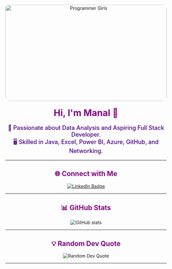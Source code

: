 <div align="center">

<!-- Header Image -->
<img src="https://images.unsplash.com/photo-1504384308090-c894fdcc538d?ixlib=rb-4.0.3&auto=format&fit=crop&w=800&q=80" alt="Programmer Girls" width="100%" style="border-radius: 12px; max-height: 300px; object-fit: cover;" />

<!-- Name and About -->
<h1 style="margin-top: 20px; color: #800080;">Hi, I'm Manal <span>👋</span></h1>
<p style="font-size: 18px; max-width: 600px; color: #4B0082; font-weight: 500;">
💜 Passionate about Data Analysis and Aspiring Full Stack Developer.<br/>
🖥️ Skilled in Java, Excel, Power BI, Azure, GitHub, and Networking.
</p>

---

<h2 style="color:#800080;">🌐 Connect with Me</h2>

<a href="https://linkedin.com/in/manalalhatmi" target="_blank">
  <img src="https://img.shields.io/badge/LinkedIn-Manal%20Alhatmi-blue?style=for-the-badge&logo=linkedin&logoColor=white" alt="LinkedIn Badge"/>
</a>

---

<h2 style="color:#800080;">📊 GitHub Stats</h2>

<img src="https://github-readme-stats.vercel.app/api?username=Manal-Alhatmi&show_icons=true&rank_icon=github&theme=dark&border_radius=12" alt="GitHub stats" />

---

<h2 style="color:#800080;">💡 Random Dev Quote</h2>

<img src="https://quotes-github-readme.vercel.app/api?type=horizontal&theme=dark" alt="Random Dev Quote" />

---

</div>

